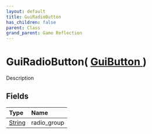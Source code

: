 ```yaml
---
layout: default
title: GuiRadioButton
has_children: false
parent: Class
grand_parent: Game Reflection
---
```

# GuiRadioButton( [ GuiButton ](/riftbreaker-wiki/docs/game-reflection/classes/gui_button/) )
Description 

## Fields

| Type | Name |
|:----------|:--------------|
| [String](/riftbreaker-wiki/docs/game-reflection/components/string/) | radio_group |

